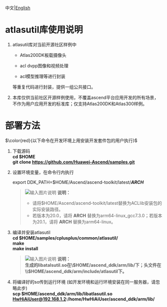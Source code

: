 中文|[English](README_200DK_EN.md)
# atlasutil库使用说明<a name="ZH-CN_TOPIC_0228768065"></a>
1. atlasutil库对当前开源社区样例中

    - Atlas200DK板载摄像头

    - acl dvpp图像和视频处理

    - acl模型推理等进行封装

    等重复代码进行封装，提供一组公共接口。


2. 本库仅供当前社区开源样例使用，不覆盖ascend平台应用开发的所有场景，不作为用户应用开发的标准库；仅支持Atlas200DK和Atlas300样例。

# 部署方法

$\color{red}{以下命令在开发环境上用安装开发套件包的用户执行}$
1.  下载源码  
 **cd $HOME**   
 **git clone https://github.com/Huawei-Ascend/samples.git**   

2.  设置环境变量，在命令行内执行
    
    export DDK_PATH=\$HOME/Ascend/ascend-toolkit/latest/**_ARCH_**   
    >![输入图片说明](https://images.gitee.com/uploads/images/2020/1130/162342_1d7d35d7_7401379.png "屏幕截图.png") **说明：**  
    >- 请将\$HOME/Ascend/ascend-toolkit/latest替换为ACLlib安装包的实际安装路径。   
    >- 若版本为20.0，请将 **ARCH** 替换为arm64-linux_gcc7.3.0；若版本为20.1，请将 **ARCH** 替换为arm64-linux。  

3.  编译并安装atlasutil  
    **cd $HOME/samples/cplusplus/common/atlasutil/**     
    **make**   
    **make install**
    >![输入图片说明](https://images.gitee.com/uploads/images/2020/1130/162342_1d7d35d7_7401379.png "屏幕截图.png") **说明：**  
    >  **生成的libatalsutil.so在\\$HOME/ascend_ddk/arm/lib/下；头文件在\\$HOME/ascend_ddk/arm/include/atlasutil下。**   

4.  将编译好的so传到运行环境 (如开发环境和运行环境安装在同一服务器，请忽略此步)   
    **scp \$HOME/ascend_ddk/arm/lib/libatlasutil.so HwHiAiUser@192.168.1.2:/home/HwHiAiUser/ascend_ddk/arm/lib/**   

    
 

 

